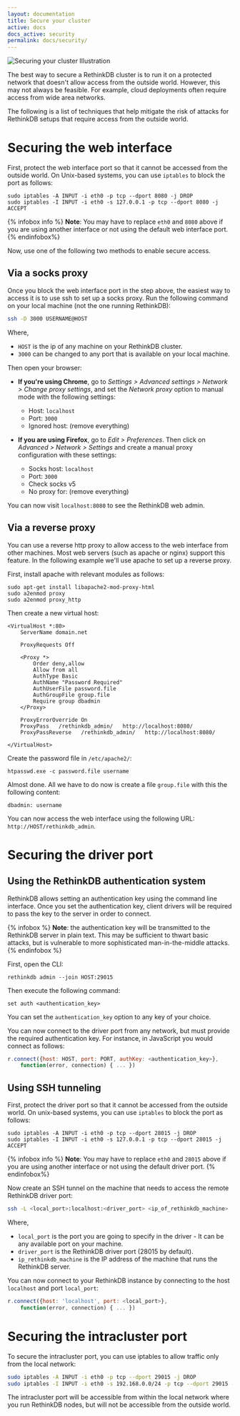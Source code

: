 ```yaml
---
layout: documentation
title: Secure your cluster
active: docs
docs_active: security
permalink: docs/security/
---
```


<img alt="Securing your cluster Illustration"
     class="api_command_illustration"
     src="/assets/images/docs/api_illustrations/secure-cluster.png" />

The best way to secure a RethinkDB cluster is to run it on a protected
network that doesn't allow access from the outside world. However,
this may not always be feasible. For example, cloud deployments often
require access from wide area networks.

The following is a list of techniques that help mitigate the risk of
attacks for RethinkDB setups that require access from the outside
world.

# Securing the web interface #

First, protect the web interface port so that it cannot be accessed
from the outside world. On Unix-based systems, you can use `iptables`
to block the port as follows:

```
sudo iptables -A INPUT -i eth0 -p tcp --dport 8080 -j DROP
sudo iptables -I INPUT -i eth0 -s 127.0.0.1 -p tcp --dport 8080 -j ACCEPT
```

{% infobox info %}
__Note__: You may have to replace `eth0` and `8080` above if you are
using another interface or not using the default web interface port.
{% endinfobox%}

Now, use one of the following two methods to enable secure access.

## Via a socks proxy ##

Once you block the web interface port in the step above, the easiest
way to access it is to use ssh to set up a socks proxy. Run the
following command on your local machine (not the one running
RethinkDB):

```bash
ssh -D 3000 USERNAME@HOST
```

Where,

- `HOST` is the ip of any machine on your RethinkDB cluster.
- `3000` can be changed to any port that is available on your local
  machine.

Then open your browser:

- __If you're using Chrome__, go to _Settings > Advanced settings >
  Network > Change proxy settings_, and set the _Network proxy_ option
  to manual mode with the following settings:
  - Host: `localhost`
  - Port: `3000`
  - Ignored host: (remove everything)

- __If you are using Firefox__, go to _Edit > Preferences_. Then click
  on _Advanced > Network > Settings_ and create a manual proxy
  configuration with these settings:
  - Socks host: `localhost`
  - Port: `3000`
  - Check socks v5
  - No proxy for: (remove everything)

You can now visit `localhost:8080` to see the RethinkDB web admin.

## Via a reverse proxy ##

You can use a reverse http proxy to allow access to the web interface
from other machines. Most web servers (such as apache or nginx)
support this feature. In the following example we'll use apache to set
up a reverse proxy.

First, install apache with relevant modules as follows:

```
sudo apt-get install libapache2-mod-proxy-html
sudo a2enmod proxy
sudo a2enmod proxy_http
```

Then create a new virtual host:

```
<VirtualHost *:80>
    ServerName domain.net

    ProxyRequests Off

    <Proxy *>
        Order deny,allow
        Allow from all
        AuthType Basic
        AuthName "Password Required"
        AuthUserFile password.file
        AuthGroupFile group.file
        Require group dbadmin
    </Proxy>

    ProxyErrorOverride On
    ProxyPass   /rethinkdb_admin/   http://localhost:8080/
    ProxyPassReverse   /rethinkdb_admin/   http://localhost:8080/

</VirtualHost>
```

Create the password file in `/etc/apache2/`:

```
htpasswd.exe -c password.file username
```

Almost done. All we have to do now is create a file `group.file` with
this the following content:

```
dbadmin: username
```

You can now access the web interface using the following URL:
`http://HOST/rethinkdb_admin`.

# Securing the driver port #

## Using the RethinkDB authentication system ##

RethinkDB allows setting an authentication key using the command line
interface. Once you set the authentication key, client drivers will be
required to pass the key to the server in order to connect.

{% infobox %}
__Note__: the authentication key will be transmitted to the RethinkDB
server in plain text. This may be sufficient to thwart basic attacks,
but is vulnerable to more sophisticated man-in-the-middle attacks.
{% endinfobox %}

First, open the CLI:

```
rethinkdb admin --join HOST:29015
```

Then execute the following command:

```
set auth <authentication_key>
```

You can set the `authentication_key` option to any key of your choice.

You can now connect to the driver port from any network, but must
provide the required authentication key. For instance, in JavaScript
you would connect as follows:

```javascript
r.connect({host: HOST, port: PORT, authKey: <authentication_key>},
    function(error, connection) { ... })
```

## Using SSH tunneling ##

First, protect the driver port so that it cannot be accessed from the
outside world. On unix-based systems, you can use `iptables` to block
the port as follows:

```
sudo iptables -A INPUT -i eth0 -p tcp --dport 28015 -j DROP
sudo iptables -I INPUT -i eth0 -s 127.0.0.1 -p tcp --dport 28015 -j ACCEPT
```

{% infobox info %}
__Note__: You may have to replace `eth0` and `28015` above if you are
using another interface or not using the default driver port.
{% endinfobox%}

Now create an SSH tunnel on the machine that needs to access the
remote RethinkDB driver port:

```bash
ssh -L <local_port>:localhost:<driver_port> <ip_of_rethinkdb_machine>
```

Where,

- `local_port` is the port you are going to specify in the driver - It
  can be any available port on your machine.
- `driver_port` is the RethinkDB driver port (28015 by default).
- `ip_rethinkdb_machine` is the IP address of the machine that runs
  the RethinkDB server.

You can now connect to your RethinkDB instance by connecting to the
host `localhost` and port `local_port`:

```javascript
r.connect({host: 'localhost', port: <local_port>},
    function(error, connection) { ... })
```

# Securing the intracluster port #

To secure the intracluster port, you can use iptables to allow traffic
only from the local network:

```bash
sudo iptables -A INPUT -i eth0 -p tcp --dport 29015 -j DROP
sudo iptables -I INPUT -i eth0 -s 192.168.0.0/24 -p tcp --dport 29015 -j ACCEPT
```

The intracluster port will be accessible from within the local network
where you run RethinkDB nodes, but will not be accessible from the
outside world.

